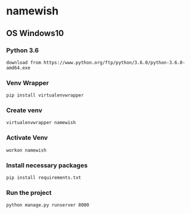 # namewish
## OS Windows10

### Python 3.6
``` 
download from https://www.python.org/ftp/python/3.6.0/python-3.6.0-amd64.exe
```
### Venv Wrapper
```
pip install virtualenvwrapper
```
### Create venv 
```
virtualenvwrapper namewish
```
### Activate Venv
```
workon namewish
```

### Install necessary packages
```
pip install requirements.txt
```
### Run the project
```
python manage.py runserver 8000
```
